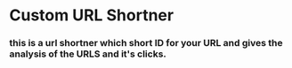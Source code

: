 # Custom URL Shortner 
### this is a url shortner which short ID for your URL and gives the analysis of the URLS and it's clicks.
